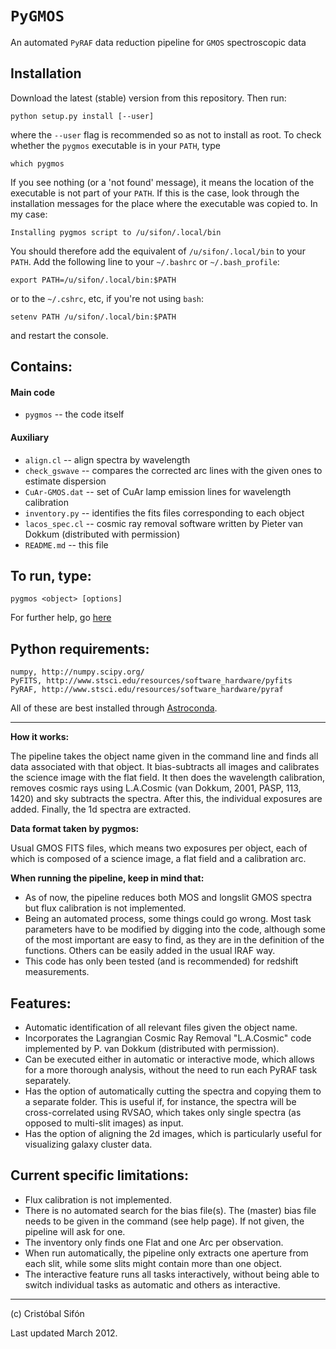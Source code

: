 # `PyGMOS`
An automated `PyRAF` data reduction pipeline for `GMOS` spectroscopic data


## Installation

Download the latest (stable) version from this repository. Then run:

    python setup.py install [--user]

where the `--user` flag is recommended so as not to install as root. To check whether the `pygmos` executable is in your `PATH`, type

    which pygmos

If you see nothing (or a 'not found' message), it means the location of the executable is not part of your `PATH`. If this is the case, look through the installation messages for the place where the executable was copied to. In my case:

    Installing pygmos script to /u/sifon/.local/bin

You should therefore add the equivalent of `/u/sifon/.local/bin` to your `PATH`. Add the following line to your `~/.bashrc` or `~/.bash_profile`:

    export PATH=/u/sifon/.local/bin:$PATH

or to the `~/.cshrc`, etc, if you're not using `bash`:

    setenv PATH /u/sifon/.local/bin:$PATH

and restart the console.

## Contains:

#### Main code

  * `pygmos`               -- the code itself
 
#### Auxiliary
  
  * `align.cl`              -- align spectra by wavelength
  * `check_gswave`          -- compares the corrected arc lines with the given ones to estimate dispersion
  * `CuAr-GMOS.dat`         -- set of CuAr lamp emission lines for wavelength calibration
  * `inventory.py`          -- identifies the fits files corresponding to each object
  * `lacos_spec.cl`         -- cosmic ray removal software written by Pieter van Dokkum (distributed with permission)
  * `README.md`             -- this file

## To run, type:

    pygmos <object> [options]

For further help, go [here](http://www.astro.princeton.edu/~sifon/pygmos/help.html)

## Python requirements:
    numpy, http://numpy.scipy.org/
    PyFITS, http://www.stsci.edu/resources/software_hardware/pyfits
    PyRAF, http://www.stsci.edu/resources/software_hardware/pyraf

All of these are best installed through [Astroconda](http://astroconda.readthedocs.io/en/latest/).

----

**How it works:**

The pipeline takes the object name given in the command line and finds
all data associated with that object. It bias-subtracts all images and
calibrates the science image with the flat field. It then does the
wavelength calibration, removes cosmic rays using L.A.Cosmic (van
Dokkum, 2001, PASP, 113, 1420) and sky subtracts the spectra. After
this, the individual exposures are added. Finally, the 1d spectra are
extracted.

**Data format taken by pygmos:**

Usual GMOS FITS files, which means two exposures per object, each of
which is composed of a science image, a flat field and a calibration
arc.

**When running the pipeline, keep in mind that:**

  * As of now, the pipeline reduces both MOS and longslit GMOS spectra
 but flux calibration is not implemented.
  * Being an automated process, some things could go
 wrong. Most task parameters have to be modified by digging into the
 code, although some of the most important are easy to find, as they
 are in the definition of the functions. Others can be easily added
 in the usual IRAF way.
  * This code has only been tested (and is recommended) for redshift
 measurements.

## Features:

  * Automatic identification of all relevant files given the object name.
  * Incorporates the Lagrangian Cosmic Ray Removal "L.A.Cosmic" code
 implemented by P. van Dokkum (distributed with permission).
  * Can be executed either in automatic or interactive mode, which allows
 for a more thorough analysis, without the need to run each PyRAF task
 separately.
  * Has the option of automatically cutting the spectra and copying them
 to a separate folder. This is useful if, for instance, the spectra
 will be cross-correlated using RVSAO, which takes only single spectra
 (as opposed to multi-slit images) as input.
  * Has the option of aligning the 2d images, which is particularly
 useful for visualizing galaxy cluster data.
 
## Current specific limitations:

  * Flux calibration is not implemented.
  * There is no automated search for the bias file(s). The (master)
 bias file needs to be given in the command (see help page). If not
 given, the pipeline will ask for one.
  * The inventory only finds one Flat and one Arc per observation.
  * When run automatically, the pipeline only extracts one aperture from
 each slit, while some slits might contain more than one object.
  * The interactive feature runs all tasks interactively, without being
 able to switch individual tasks as automatic and others as
 interactive. 
 
 
 ---
 
 (c) Cristóbal Sifón
 
 Last updated March 2012.
